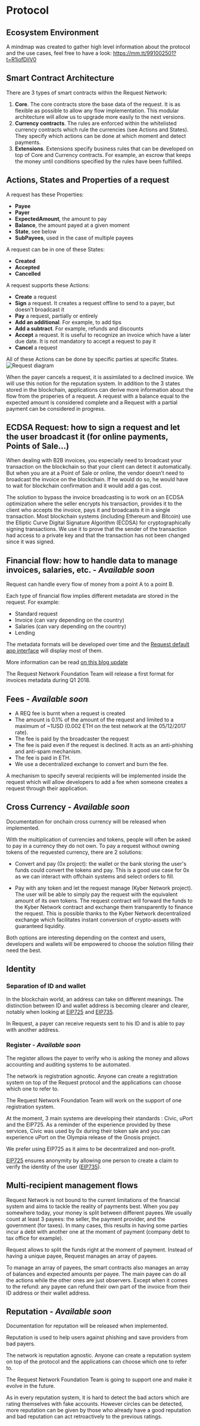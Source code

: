 # Protocol

## Ecosystem Environment
A mindmap was created to gather high level information about the protocol and the use cases, feel free to have a look:
https://mm.tt/991002501?t=R1iofDilV0

## Smart Contract Architecture
There are 3 types of smart contracts within the Request Network: 

1. **Core**. The core contracts store the base data of the request. It is as flexible as possible to allow any flow implementation.
This modular architecture will allow us to upgrade more easily to the next versions.
2. **Currency contracts**. The rules are enforced within the whitelisted currency contracts which rule the currencies (see Actions and States). They specify which actions can be done at which moment and detect payments.
3. **Extensions**. Extensions specify business rules that can be developed on top of Core and Currency contracts. For example, an escrow that keeps the money until conditions specified by the rules have been fulfilled.

## Actions, States and Properties of a request
A request has these Properties:
* **Payee**
* **Payer**
* **ExpectedAmount**, the amount to pay
* **Balance**, the amount payed at a given moment
* **State**, see below
* **SubPayees**, used in the case of multiple payees

A request can be in one of these States:
* **Created**
* **Accepted**
* **Cancelled**

A request supports these Actions:
* **Create** a request
* **Sign** a request. It creates a request offline to send to a payer, but doesn't broadcast it
* **Pay** a request, partially or entirely
* **Add an additional**. For example, to add tips
* **Add a subtract**. For example, refunds and discounts
* **Accept** a request. It is useful to recognize an invoice which have a later due date. It is not mandatory to accept a request to pay it
* **Cancel** a request

All of these Actions can be done by specific parties at specific States.
![Request diagram](https://i.imgur.com/WBUmhp6.png)

When the payer cancels a request, it is assimilated to a declined invoice. We will use this notion for the reputation system. In addition to the 3 states stored in the blockchain, applications can derive more information about the flow from the properies of a request. A request with a balance equal to the expected amount is considered complete and a Request with a partial payment can be considered in progress.

## ECDSA Request: how to sign a request and let the user broadcast it (for online payments, Points of Sale...)
When dealing with B2B invoices, you especially need to broadcast your transaction on the blockchain so that your client can detect it automatically. But when you are at a Point of Sale or online, the vendor doesn’t need to broadcast the invoice on the blockchain. If he would do so, he would have to wait for blockchain confirmation and it would add a gas cost.

The solution to bypass the invoice broadcasting is to work on an ECDSA optimization where the seller encrypts his transaction, provides it to the client who accepts the invoice, pays it and broadcasts it in a single transaction.
Most blockchain systems (including Ethereum and Bitcoin) use the Elliptic Curve Digital Signature Algorithm (ECDSA) for cryptographically signing transactions. We use it to prove that the sender of the transaction had access to a private key and that the transaction has not been changed since it was signed.

## Financial flow: how to handle data to manage invoices, salaries, etc. - _Available soon_
Request can handle every flow of money from a point A to a point B.

Each type of financial flow implies different metadata are stored in the request. For example:
* Standard request 
* Invoice (can vary depending on the country)
* Salaries (can vary depending on the country)
* Lending

The metadata formats will be developed over time and the [Request default app interface](https://app.request.network/) will display most of them.

More information can be read [on this blog update](https://blog.request.network/request-network-project-update-december-8th-2017-financial-flows-management-request-colossus-ef62fed295c0)

The Request Network Foundation Team will release a first format for invoices metadata during Q1 2018. 

## Fees - _Available soon_
* A REQ fee is burnt when a request is created
* The amount is 0.1% of the amount of the request and limited to a maximum of ~1USD (0.002 ETH on the test network at the 05/12/2017 rate).
* The fee is paid by the broadcaster the request
* The fee is paid even if the request is declined. It acts as an anti-phishing and anti-spam mechanism.
* The fee is paid in ETH.
* We use a decentralized exchange to convert and burn the fee.

A mechanism to specify several recipients will be implemented inside the request which will allow developers to add a fee when someone creates a request through their application.

## Cross Currency - _Available soon_
Documentation for onchain cross currency will be released when implemented. 

With the multiplication of currencies and tokens, people will often be asked to pay in a currency they do not own. To pay a request without owning tokens of the requested currency, there are 2 solutions:

* Convert and pay (0x project): the wallet or the bank storing the user's funds could convert the tokens and pay. This is a good use case for 0x as we can interact with offchain systems and select orders to fill.

* Pay with any token and let the request manage (Kyber Network project). The user will be able to simply pay the request with the equivalent amount of its own tokens. The request contract will forward the funds to the Kyber Network contract and exchange them transparently to finance the request. This is possible thanks to the Kyber Network decentralized exchange which facilitates instant conversion of crypto-assets with guaranteed liquidity.

Both options are interesting depending on the context and users, developers and wallets will be empowered to choose the solution filling their need the best.

## Identity 

### Separation of ID and wallet
In the blockchain world, an address can take on different meanings. The distinction between ID and wallet address is becoming clearer and clearer, notably when looking at [EIP725](https://github.com/ethereum/EIPs/issues/725) and [EIP735](https://github.com/ethereum/EIPs/issues/735).

In Request, a payer can receive requests sent to his ID and is able to pay with another address.

### Register - _Available soon_
The register allows the payer to verify who is asking the money and allows accounting and auditing systems to be automated.

The network is registration agnostic. Anyone can create a registration system on top of the Request protocol and the applications can choose which one to refer to.

The Request Network Foundation Team will work on the support of one registration system.

At the moment, 3 main systems are developing their standards : Civic, uPort and the EIP725.
As a reminder of the experience provided by these services, Civic was used by 0x during their token sale and you can experience uPort on the Olympia release of the Gnosis project.

We prefer using EIP725 as it aims to be decentralized and non-profit.

[EIP725](https://github.com/ethereum/EIPs/issues/725) ensures anonymity by allowing one person to create a claim to verify the identity of the user ([EIP735](https://github.com/ethereum/EIPs/issues/735)).

## Multi-recipient management flows
Request Network is not bound to the current limitations of the financial system and aims to tackle the reality of payments best. When you pay somewhere today, your money is split between different payees. We usually count at least 3 payees: the seller, the payment provider, and the government (for taxes). In many cases, this results in having some parties incur a debt with another one at the moment of payment (company debt to tax office for example).

Request allows to split the funds right at the moment of payment. Instead of having a unique payee, Request manages an array of payees.

To manage an array of payees, the smart contracts also manages an array of balances and expected amounts per payee. 
The main payee can do all the actions while the other ones are just observers. Except when it comes to the refund: any payee can refund their own part of the invoice from their ID address or their wallet address.


## Reputation - _Available soon_
Documentation for reputation will be released when implemented.

Reputation is used to help users against phishing and save providers from bad payers.

The network is reputation agnostic. Anyone can create a reputation system on top of the protocol and the applications can choose which one to refer to.

The Request Network Foundation Team is going to support one and make it evolve in the future.

As in every reputation system, it is hard to detect the bad actors which are rating themselves with fake accounts. However circles can be detected, more reputation can be given by those who already have a good reputation and bad reputation can act retroactively to the previous ratings.
